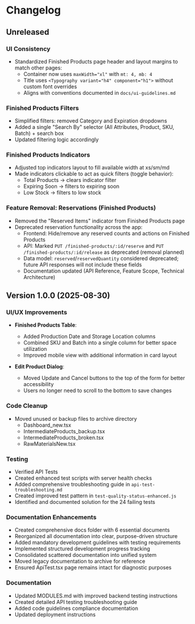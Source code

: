 # Changelog

## Unreleased

### UI Consistency

- Standardized Finished Products page header and layout margins to match other pages:
  - Container now uses `maxWidth="xl"` with `mt: 4, mb: 4`
  - Title uses `<Typography variant="h4" component="h1">` without custom font overrides
  - Aligns with conventions documented in `docs/ui-guidelines.md`

### Finished Products Filters

- Simplified filters: removed Category and Expiration dropdowns
- Added a single "Search By" selector (All Attributes, Product, SKU, Batch) + search box
- Updated filtering logic accordingly

### Finished Products Indicators

- Adjusted top indicators layout to fill available width at xs/sm/md
- Made indicators clickable to act as quick filters (toggle behavior):
  - Total Products → clears indicator filter
  - Expiring Soon → filters to expiring soon
  - Low Stock → filters to low stock

### Feature Removal: Reservations (Finished Products)

- Removed the "Reserved Items" indicator from Finished Products page
- Deprecated reservation functionality across the app:
  - Frontend: Hide/remove any reserved counts and actions on Finished Products
  - API: Marked `PUT /finished-products/:id/reserve` and `PUT /finished-products/:id/release` as deprecated (removal planned)
  - Data model: `reserved`/`reservedQuantity` considered deprecated; future API responses will not include these fields
  - Documentation updated (API Reference, Feature Scope, Technical Architecture)

## Version 1.0.0 (2025-08-30)

### UI/UX Improvements

- **Finished Products Table**:
  - Added Production Date and Storage Location columns
  - Combined SKU and Batch into a single column for better space utilization
  - Improved mobile view with additional information in card layout

- **Edit Product Dialog**:
  - Moved Update and Cancel buttons to the top of the form for better accessibility
  - Users no longer need to scroll to the bottom to save changes

### Code Cleanup

- Moved unused or backup files to archive directory
  - Dashboard_new.tsx
  - IntermediateProducts_backup.tsx
  - IntermediateProducts_broken.tsx
  - RawMaterialsNew.tsx

### Testing

- Verified API Tests
- Created enhanced test scripts with server health checks
- Added comprehensive troubleshooting guide in `api-test-troubleshooting.md`
- Created improved test pattern in `test-quality-status-enhanced.js`
- Identified and documented solution for the 24 failing tests

### Documentation Enhancements

- Created comprehensive docs folder with 6 essential documents
- Reorganized all documentation into clear, purpose-driven structure
- Added mandatory development guidelines with testing requirements
- Implemented structured development progress tracking
- Consolidated scattered documentation into unified system
- Moved legacy documentation to archive for reference
- Ensured ApiTest.tsx page remains intact for diagnostic purposes

### Documentation

- Updated MODULES.md with improved backend testing instructions
- Created detailed API testing troubleshooting guide
- Added code guidelines compliance documentation
- Updated deployment instructions
